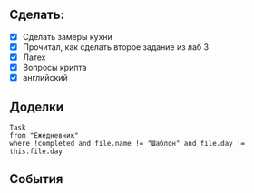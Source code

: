 ## Cделать:
- [x] Сделать замеры кухни
- [x] Прочитал, как сделать второе задание из лаб 3
- [x] Латех
- [x] Вопросы крипта 
- [x] английский

## Доделки 
```dataview
Task
from "Ежедневник"
where !completed and file.name != "Шаблон" and file.day != this.file.day
```
## События